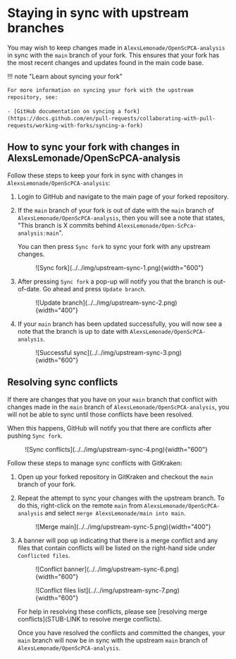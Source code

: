 # Staying in sync with upstream branches

You may wish to keep changes made in `AlexsLemonade/OpenScPCA-analysis` in sync with the `main` branch of your fork.
This ensures that your fork has the most recent changes and updates found in the main code base.

!!! note "Learn about syncing your fork"

    For more information on syncing your fork with the upstream repository, see:

    - [GitHub documentation on syncing a fork](https://docs.github.com/en/pull-requests/collaborating-with-pull-requests/working-with-forks/syncing-a-fork)


## How to sync your fork with changes in AlexsLemonade/OpenScPCA-analysis

Follow these steps to keep your fork in sync with changes in `AlexsLemonade/OpenScPCA-analysis`:

1. Login to GitHub and navigate to the main page of your forked repository.

1. If the `main` branch of your fork is out of date with the `main` branch of `AlexsLemonade/OpenScPCA-analysis`, then you will see a note that states, "This branch is X commits behind `AlexsLemonade/Open-ScPca-analysis:main`".

    You can then press `Sync fork` to sync your fork with any upstream changes.

    <figure markdown="span">
        ![Sync fork](../../img/upstream-sync-1.png){width="600"}
    </figure>

1. After pressing `Sync fork` a pop-up will notify you that the branch is out-of-date.
    Go ahead and press `Update branch`.

    <figure markdown="span">
        ![Update branch](../../img/upstream-sync-2.png){width="400"}
    </figure>

1. If your `main` branch has been updated successfully, you will now see a note that the branch is up to date with `AlexsLemonade/OpenScPCA-analysis`.

    <figure markdown="span">
        ![Successful sync](../../img/upstream-sync-3.png){width="600"}
    </figure>

## Resolving sync conflicts

If there are changes that you have on your `main` branch that conflict with changes made in the `main` branch of `AlexsLemonade/OpenScPCA-analysis`, you will not be able to sync until those conflicts have been resolved.

When this happens, GitHub will notify you that there are conflicts after pushing `Sync fork`.

<figure markdown="span">
    ![Sync conflicts](../../img/upstream-sync-4.png){width="600"}
</figure>

Follow these steps to manage sync conflicts with GitKraken:

1. Open up your forked repository in GitKraken and checkout the `main` branch of your fork.

1. Repeat the attempt to sync your changes with the upstream branch.
    To do this, right-click on the remote `main` from `AlexsLemonade/OpenScPCA-analysis` and select `merge AlexsLemonade/main into main`.

    <figure markdown="span">
        ![Merge main](../../img/upstream-sync-5.png){width="400"}
    </figure>

1. A banner will pop up indicating that there is a merge conflict and any files that contain conflicts will be listed on the right-hand side under `Conflicted files`.

    <figure markdown="span">
        ![Conflict banner](../../img/upstream-sync-6.png){width="600"}
    </figure>

    <figure markdown="span">
        ![Conflict files list](../../img/upstream-sync-7.png){width="600"}
    </figure>

    For help in resolving these conflicts, please see [resolving merge conflicts](STUB-LINK to resolve merge conflicts).

    Once you have resolved the conflicts and committed the changes, your `main` branch will now be in sync with the upstream `main` branch of `AlexsLemonade/OpenScPCA-analysis`.
